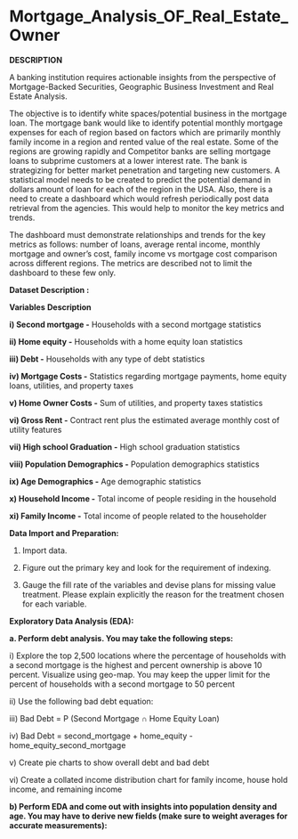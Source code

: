 # Mortgage_Analysis_OF_Real_Estate_Owner

**DESCRIPTION**

A banking institution requires actionable insights from the perspective of Mortgage-Backed Securities, Geographic Business Investment and Real Estate Analysis. 

The objective is to identify white spaces/potential business in the mortgage loan. The mortgage bank would like to identify potential monthly mortgage expenses for each of region based on factors which are primarily monthly family income in a region and rented value of the real estate. Some of the regions are growing rapidly and Competitor banks are selling mortgage loans to subprime customers at a lower interest rate. The bank is strategizing for better market penetration and targeting new customers. A statistical model needs to be created to predict the potential demand in dollars amount of loan for each of the region in the USA. Also, there is a need to create a dashboard which would refresh periodically post data retrieval from the agencies. This would help to monitor the key metrics and trends.

The dashboard must demonstrate relationships and trends for the key metrics as follows:  number of loans, average rental income, monthly mortgage and owner’s cost, family income vs mortgage cost comparison across different regions. The metrics are described not to limit the dashboard to these few only. 

**Dataset Description :**


**Variables**                                                   **Description**

**i) Second mortgage -**                                       Households with a second mortgage statistics

**ii) Home equity   -**                                       Households with a home equity loan statistics

**iii) Debt  -**                                               Households with any type of debt statistics

**iv) Mortgage Costs  -**                                     Statistics regarding mortgage payments, home equity loans, utilities, and property taxes

**v) Home Owner Costs -**                                    Sum of utilities, and property taxes statistics

**vi) Gross Rent  -**                                         Contract rent plus the estimated average monthly cost of utility features

**vii) High school Graduation -**                               High school graduation statistics

**viii) Population Demographics -**                             Population demographics statistics

**ix) Age Demographics -**                                    Age demographic statistics

**x) Household Income -**                                   Total income of people residing in the household

**xi) Family Income -**                                      Total income of people related to the householder



**Data Import and Preparation:**

1. Import data. 

2. Figure out the primary key and look for the requirement of indexing.
   
3. Gauge the fill rate of the variables and devise plans for missing value treatment. Please explain explicitly the reason for the treatment chosen for each variable.



**Exploratory Data Analysis (EDA):**

**a. Perform debt analysis. You may take the following steps:**

i) Explore the top 2,500 locations where the percentage of households with a second mortgage is the highest and percent ownership is above 10 percent. Visualize using geo-map. You may keep the upper limit for the percent of households with a second mortgage to 50 percent

ii) Use the following bad debt equation:

iii) Bad Debt = P (Second Mortgage ∩ Home Equity Loan)

iv) Bad Debt = second_mortgage + home_equity - home_equity_second_mortgage

v) Create pie charts  to show overall debt and bad debt

vi) Create a collated income distribution chart for family income, house hold income, and remaining income

**b) Perform EDA and come out with insights into population density and age. You may have to derive new fields (make sure to weight averages for accurate measurements):**

